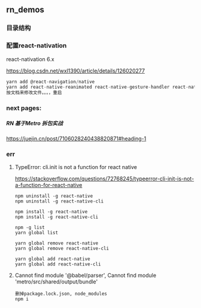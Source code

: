 ## rn_demos

### 目录结构

### 配置react-nativation

react-nativation 6.x

https://blog.csdn.net/wxl1390/article/details/126020277

```js
yarn add @react-navigation/native
yarn add react-native-reanimated react-native-gesture-handler react-native-screens react-native-safe-area-context @react-native-community/masked-view
按文档来修改文件。。。，重启
```

























### next pages:

##### RN 基于Metro 拆包实战

https://juejin.cn/post/7106028240438820871#heading-1





### err

1. TypeError: cli.init is not a function for react native

   https://stackoverflow.com/questions/72768245/typeerror-cli-init-is-not-a-function-for-react-native

   ```
   npm uninstall -g react-native
   npm uninstall -g react-native-cli
   
   npm install -g react-native
   npm install -g react-native-cli
   
   npm -g list
   yarn global list
   
   yarn global remove react-native
   yarn global remove react-native-cli
   
   yarn global add react-native
   yarn global add react-native-cli
   ```

2. Cannot find module '@babel/parser', Cannot find module 'metro/src/shared/output/bundle'

   ```
   删掉package.lock.json, node_modules
   npm i
   ```

   